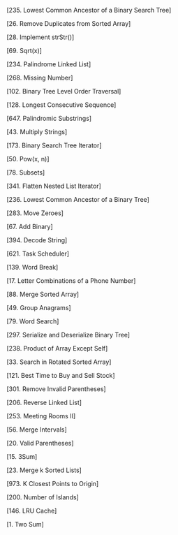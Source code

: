[235. Lowest Common Ancestor of a Binary Search Tree]

[26. Remove Duplicates from Sorted Array]

[28. Implement strStr()]

[69. Sqrt(x)]

[234. Palindrome Linked List]

[268. Missing Number]

[102. Binary Tree Level Order Traversal]

[128. Longest Consecutive Sequence]

[647. Palindromic Substrings]

[43. Multiply Strings]

[173. Binary Search Tree Iterator]

[50. Pow(x, n)]

[78. Subsets]

[341. Flatten Nested List Iterator]

[236. Lowest Common Ancestor of a Binary Tree]

[283. Move Zeroes]

[67. Add Binary]

[394. Decode String]

[621. Task Scheduler]

[139. Word Break]

[17. Letter Combinations of a Phone Number]

[88. Merge Sorted Array]

[49. Group Anagrams]

[79. Word Search]

[297. Serialize and Deserialize Binary Tree]

[238. Product of Array Except Self]

[33. Search in Rotated Sorted Array]

[121. Best Time to Buy and Sell Stock]

[301. Remove Invalid Parentheses]

[206. Reverse Linked List]

[253. Meeting Rooms II]

[56. Merge Intervals]

[20. Valid Parentheses]

[15. 3Sum]

[23. Merge k Sorted Lists]

[973. K Closest Points to Origin]

[200. Number of Islands]

[146. LRU Cache]

[1. Two Sum]